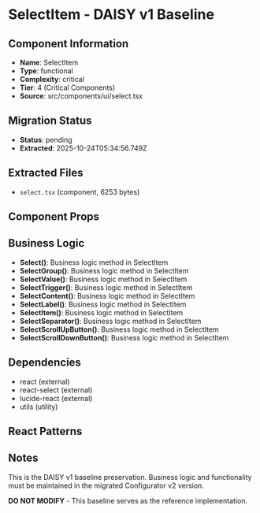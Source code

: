 # SelectItem - DAISY v1 Baseline

## Component Information

- **Name**: SelectItem
- **Type**: functional
- **Complexity**: critical
- **Tier**: 4 (Critical Components)
- **Source**: src/components/ui/select.tsx

## Migration Status

- **Status**: pending
- **Extracted**: 2025-10-24T05:34:56.749Z

## Extracted Files

- `select.tsx` (component, 6253 bytes)

## Component Props



## Business Logic

- **Select()**: Business logic method in SelectItem
- **SelectGroup()**: Business logic method in SelectItem
- **SelectValue()**: Business logic method in SelectItem
- **SelectTrigger()**: Business logic method in SelectItem
- **SelectContent()**: Business logic method in SelectItem
- **SelectLabel()**: Business logic method in SelectItem
- **SelectItem()**: Business logic method in SelectItem
- **SelectSeparator()**: Business logic method in SelectItem
- **SelectScrollUpButton()**: Business logic method in SelectItem
- **SelectScrollDownButton()**: Business logic method in SelectItem

## Dependencies

- react (external)
- react-select (external)
- lucide-react (external)
- utils (utility)

## React Patterns



## Notes

This is the DAISY v1 baseline preservation. Business logic and functionality
must be maintained in the migrated Configurator v2 version.

**DO NOT MODIFY** - This baseline serves as the reference implementation.
